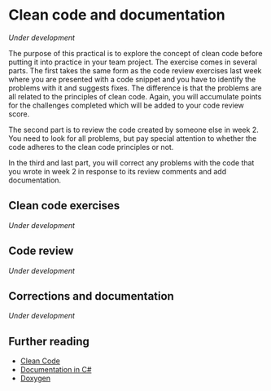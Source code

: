 # Clean code and documentation

*Under development*

The purpose of this practical is to explore the concept of clean code before putting 
it into practice in your team project. The exercise comes in several parts. The first
takes the same form as the code review exercises last week where you are presented 
with a code snippet and you have to identify the problems with it and suggests fixes.
The difference is that the problems are all related to the principles of clean code.
Again, you will accumulate points for the challenges completed which will be added
to your code review score.

The second part is to review the code created by someone else in week 2. You need
to look for all problems, but pay special attention to whether the code adheres to
the clean code principles or not.

In the third and last part, you will correct any problems with the code that you
wrote in week 2 in response to its review comments and add documentation.

## Clean code exercises

*Under development*

## Code review

*Under development*

## Corrections and documentation

*Under development*

## Further reading

* [Clean Code](https://napier.primo.exlibrisgroup.com/permalink/44NAP_INST/13v8mut/alma9923581530002111)
* [Documentation in C#](https://learn.microsoft.com/en-gb/dotnet/csharp/language-reference/xmldoc/)
* [Doxygen](https://github.com/doxygen/doxygen)


